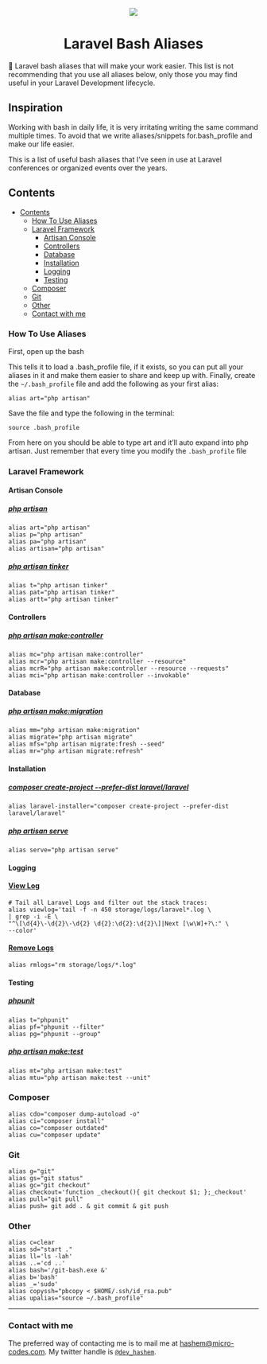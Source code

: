 <p align="center"><img src="https://miro.medium.com/max/1400/1*nlte8CxUQ8S3MpN9aA1KmA.png"><p>
<h1 align="center">Laravel Bash Aliases</h1>


<p align="center">

🚀 Laravel bash aliases that will make your work easier. 
This list is not recommending that you use all aliases below, only those you may find useful in your Laravel Development lifecycle.

## Inspiration

Working with bash in daily life, it is very irritating writing the same command multiple times.
To avoid that we write aliases/snippets for.bash_profile and make our life easier.

This is a list of useful bash aliases that I've seen in use at Laravel conferences or organized events over the years.

## Contents

- [Contents](#contents)
    - [How To Use Aliases](#how-to-use-aliases)
    - [Laravel Framework](#laravel-framework)
        - [Artisan Console](#artisan-console)
        - [Controllers](#controllers)
        - [Database](#database)
        - [Installation](#installation)
        - [Logging](#logging)
        - [Testing](#testing)
    - [Composer](#composer)
    - [Git](#git)
    - [Other](#other)
    - [Contact with me](#contact)

<a id="how-to-use-aliases"></a>
### How To Use Aliases

First, open up the bash

This tells it to load a .bash_profile file, if it exists, so you can put all your aliases in it and make them easier to share and keep up with. Finally, create the `~/.bash_profile` file and add the following as your first alias:

    alias art="php artisan"

Save the file and type the following in the terminal:

    source .bash_profile

From here on you should be able to type art and it’ll auto expand into php artisan. Just remember that every time you modify the `.bash_profile` file

<a id="laravel-framework"></a>
### Laravel Framework

<a id="artisan-console"></a>
#### Artisan Console
##### [php artisan](https://laravel.com/docs/artisan)
    alias art="php artisan"
    alias p="php artisan"
    alias pa="php artisan"
    alias artisan="php artisan"

##### [php artisan tinker](https://laravel.com/docs/artisan#tinker)
    alias t="php artisan tinker"
    alias pat="php artisan tinker"
    alias artt="php artisan tinker"

<a id="controllers"></a>
#### Controllers
##### [php artisan make:controller](https://laravel.com/docs/controllers)
    alias mc="php artisan make:controller"
    alias mcr="php artisan make:controller --resource"
    alias mcrR="php artisan make:controller --resource --requests"
    alias mci="php artisan make:controller --invokable"

<a id="database"></a>
#### Database
##### [php artisan make:migration](https://laravel.com/docs/migrations#generating-migrations)
    alias mm="php artisan make:migration"
    alias migrate="php artisan migrate"
    alias mfs="php artisan migrate:fresh --seed"
    alias mr="php artisan migrate:refresh"

<a id="installation"></a>
#### Installation
##### [composer create-project --prefer-dist laravel/laravel](https://laravel.com/docs/5.8/installation)
    alias laravel-installer="composer create-project --prefer-dist laravel/laravel"

##### [php artisan serve](https://laravel.com/docs/5.8/installation)
    alias serve="php artisan serve"

<a id="logging"></a>
#### Logging
#### [View Log](https://laravel.com/docs/5.8/logging)
    # Tail all Laravel Logs and filter out the stack traces:
    alias viewlog='tail -f -n 450 storage/logs/laravel*.log \
    | grep -i -E \
    "^\[\d{4}\-\d{2}\-\d{2} \d{2}:\d{2}:\d{2}\]|Next [\w\W]+?\:" \
    --color'

#### [Remove Logs](https://laravel.com/docs/5.8/logging)
    alias rmlogs="rm storage/logs/*.log"

<a id="testing"></a>
#### Testing
##### [phpunit](https://laravel.com/docs/testing#creating-and-running-tests)
    alias t="phpunit"
    alias pf="phpunit --filter"
    alias pg="phpunit --group"

##### [php artisan make:test](https://laravel.com/docs/testing#creating-and-running-tests)
    alias mt="php artisan make:test"
    alias mtu="php artisan make:test --unit"

<a id="composer"></a>
### Composer
    alias cdo="composer dump-autoload -o"
    alias ci="composer install"
    alias co="composer outdated"
    alias cu="composer update"

<a id="git"></a>
### Git
    alias g="git"
    alias gs="git status"
    alias gc="git checkout"
    alias checkout='function _checkout(){ git checkout $1; };_checkout'
    alias pull="git pull"
    alias push= git add . & git commit & git push 


<a id="other"></a>
### Other
    alias c=clear
    alias sd="start ."
    alias ll='ls -lah'
    alias ..='cd ..'
    alias bash='/git-bash.exe &'
    alias b='bash'
    alias _='sudo'
    alias copyssh="pbcopy < $HOME/.ssh/id_rsa.pub"
    alias upalias="source ~/.bash_profile"

---
<a id="contact"></a>
### Contact with me
The preferred way of contacting me is to mail me at
[hashem@micro-codes.com](mailto:hashem@micro-codes.com). 
My twitter handle is [`@dev_hashem`](https://twitter.com/dev_hashem).